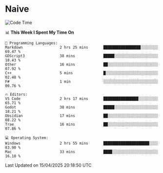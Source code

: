 # Naive
<!-- ## 日拱一卒，功不唐捐 -->
<!-- [![GitHub Streak](https://streak-stats.demolab.com/?user=XiaoXKKK)](https://git.io/streak-stats) -->
<!--START_SECTION:waka-->
![Code Time](http://img.shields.io/badge/Code%20Time-362%20hrs%202%20mins-blue)

📊 **This Week I Spent My Time On** 

```text
💬 Programming Languages: 
Markdown                 2 hrs 25 mins       █████████████████░░░░░░░░   69.47 % 
GDScript3                38 mins             █████░░░░░░░░░░░░░░░░░░░░   18.43 % 
Other                    16 mins             ██░░░░░░░░░░░░░░░░░░░░░░░   07.92 % 
C++                      5 mins              █░░░░░░░░░░░░░░░░░░░░░░░░   02.48 % 
F#                       1 min               ░░░░░░░░░░░░░░░░░░░░░░░░░   00.76 % 

🔥 Editors: 
VS Code                  2 hrs 17 mins       ████████████████░░░░░░░░░   65.71 % 
Godot                    38 mins             █████░░░░░░░░░░░░░░░░░░░░   18.21 % 
Obsidian                 17 mins             ██░░░░░░░░░░░░░░░░░░░░░░░   08.22 % 
Trae                     16 mins             ██░░░░░░░░░░░░░░░░░░░░░░░   07.86 % 

💻 Operating System: 
Windows                  2 hrs 55 mins       █████████████████████░░░░   83.90 % 
Mac                      33 mins             ████░░░░░░░░░░░░░░░░░░░░░   16.10 % 
```


 Last Updated on 15/04/2025 20:18:50 UTC
<!--END_SECTION:waka-->
